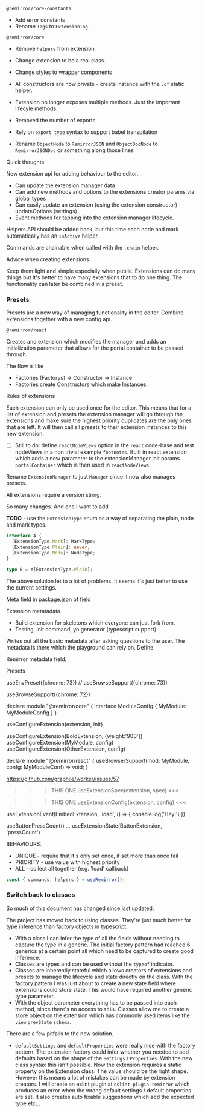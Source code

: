`@remirror/core-constants`

- Add error constants
- Rename `Tags` to `ExtensionTag`.

`@remirror/core`

- Remove `helpers` from extension
- Change extension to be a real class.
- Change styles to wrapper components
- All constructors are now private - create instance with the `.of` static helper.
- Extension no longer exposes multiple methods. Just the important lifecyle methods.
- Removed the number of exports
- Rely on `export type` syntax to support babel transpilation

- Rename `ObjectNode` to `RemirrorJSON` and `ObjectDocNode` to `RemirrorJSONDoc` or something along
  those lines

Quick thoughts

New extension api for adding behaviour to the editor.

- Can update the extension manager data
- Can add new methods and options to the extensions creator params via global types
- Can easily update an extension (using the extension constructor) - updateOptions (settings)
- Event methods for tapping into the extension manager lifecycle.

Helpers API should be added back, but this time each node and mark automatically has an `isActive`
helper.

Commands are chainable when called with the `.chain` helper.

Advice when creating extensions

Keep them light and simple especially when public. Extensions can do many things but it's better to
have many extensions that to do one thing. The functionality can later be combined in a preset.

### Presets

Presets are a new way of managing functionality in the editor. Combine extensions together with a
new config api.

`@remirror/react`

Creates and extension which modifies the manager and adds an initialization parameter that allows
for the portal container to be passed through.

The flow is like

- Factories (Factorys) -> Constructor -> Instance
- Factories create Constructors which make Instances.

Rules of extensions

Each extension can only be used once for the editor. This means that for a list of extension and
presets the extension manager will go through the extensions and make sure the highest priority
duplicates are the only ones that are left. It will then call all presets to their extension
instances to this new extension.

- [ ] Still to do: define `reactNodeViews` option in the `react` code-base and test nodeViews in a
      non trivial example `footnotes`. Built in react extension which adds a new parameter to the
      extensionManager init params `portalContainer` which is then used in `reactNodeViews`.

Rename `ExtensionManager` to just `Manager` since it now also manages presets.

All extensions require a version string.

So many changes. And one I want to add

**TODO** - use the `ExtensionType` enum as a way of separating the plain, node and mark types.

```ts
interface A {
  [ExtensionType.Mark]: MarkType;
  [ExtensionType.Plain]: never;
  [ExtensionType.Node]: NodeType;
}

type B = A[ExtensionType.Plain];
```

The above solution let to a lot of problems. It seems it's just better to use the current settings.

Meta field in package.json of field

Extension metatadata

- Build extension for skeletons which everyone can just fork from.
- Testing, init command, yo generator (typescript support)

Writes out all the basic metadata after asking questions to the user. The metadata is there which
the playground can rely on. Define

Remirror metadata field.

Presets

useEnvPreset({chrome: 73}) // useBrowseSupport({chrome: 73})

useBrowseSupport({chrome: 72})

declare module "@remirror/core" { interface ModuleConfig { MyModule: MyModuleConfig } }

useConfigureExtension(extension, init)

useConfigureExtension(BoldExtension, {weight:'900'}) useConfigureExtension(MyModule, config)
useConfigureExtension(OtherExtension, config)

declare module "@remirror/react" { useBrowserSupport(mod: MyModule, confg: MyModuleConf) => void; }

https://github.com/graphile/worker/issues/57

> > > THIS ONE useExtensionSpec(extension, spec) <<<

> > > THIS ONE useExtensionConfig(extension, config) <<<

useExtensionEvent(EmbedExtension, 'load', () => { console.log('Hey!') })

useButtonPressCount() ... useExtensionState(ButtonExtension, 'pressCount')

BEHAVIOURS:

- UNIQUE - require that it's only set once, if set more than once fail
- PRIORITY - use value with highest priority
- ALL - collect all together (e.g. 'load' callback)

```ts
const { commands, helpers } = useRemirror();
```

### Switch back to classes

So much of this document has changed since last updated.

The project has moved back to using classes. They're just much better for type inference than
factory objects in typescript.

- With a class I can infer the type of all the fields without needing to capture the type in a
  generic. The initial factory pattern had reached 6 generics at a certain point all which need to
  be captured to create good inference.
- Classes are types and can be used without the `typeof` indicator.
- Classes are inherently stateful which allows creators of extensions and presets to manage the
  lifecycle and state directly on the class. With the factory pattern I was just about to create a
  new state field where extensions could store state. This would have required another generic type
  parameter.
- With the object parameter everything has to be passed into each method, since there's no access to
  `this`. Classes allow me to create a store object on the extension which has commonly used items
  like the `view` `prevState` `schema`.

There are a few pitfalls to the new solution.

- `defaultSettings` and `defaultProperties` were really nice with the factory pattern. The extension
  factory could infer whether you needed to add defaults based on the shape of the `Settings` /
  `Properties`. With the new class syntax this isn't possible. Now the extension requires a static
  property on the Extension class. The value should be the right shape. However this means a lot of
  mistakes can be made by extension creators. I will create an eslint plugin at
  `eslint-plugin-remirror` which produces an error when the wrong default settings / default
  properties are set. It also creates auto fixable suggestions which add the expected type etc...
